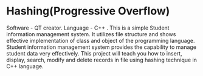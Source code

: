 # Hashing(Progressive Overflow)
Software - QT creator.
Language - C++ .
This is a simple Student information management system. 
It utilizes file structure and shows effective implementation of class and object of the programming language. 
Student information management system provides the capability to manage student data very effectively. 
This project will teach you how to insert, display, search, modify and delete records in file using hashing technique in C++ language.
